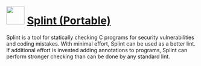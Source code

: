 ﻿# <img src="https://cdn.jsdelivr.net/gh/chtof/chocolatey-packages/manual/splint.portable/splint.portable.png" width="48" height="48"/> [Splint (Portable)](https://chocolatey.org/packages/splint.portable)

Splint is a tool for statically checking C programs for security vulnerabilities and coding mistakes. With minimal effort, Splint can be used as a better lint. If additional effort is invested adding annotations to programs, Splint can perform stronger checking than can be done by any standard lint.